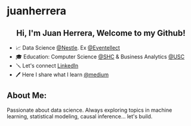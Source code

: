 # juanherrera

<h2 align="center">Hi, I'm Juan Herrera, Welcome to my Github! </h2>
<!-- <h3 align="center">Data-Driven Data Scientist Committed to Tackling Real-World Challenges</h3> -->
<!--<img align="right" alt="Coding" width="350" src="https://hackernoon.com/images/f2px36fy.gif">-->



- 📈 Data Science [@Nestle](https://www.linkedin.com/company/nestl-purina-north-america/). Ex [@Eventellect](https://www.linkedin.com/company/eventellect/posts/?feedView=all)
- 🎓 Education: Computer Science <a href="https://www.shc.edu/">@SHC</a> & Business Analytics <a href="https://www.usc.edu/">@USC</a>
- 🪛 Let's connect <a href="https://www.linkedin.com/in/juanherreras/" target="blank">LinkedIn</a>
- 🖊️ Here I share what I learn [@medium](https://medium.com/@JuanPabloHerrera)

<!--- 📫 How to reach me: **jjh80024@usc.com**-->

<!-- ⚡ Fun fact: **Pro ** -->


<!-- <h4 align="left">🎓 Education: (BS in Computer Information Systems & MS in Business Analytics)</h4>
<a href="https://www.shc.edu/" target="_blank" rel="noreferrer"><img src="https://upload.wikimedia.org/wikipedia/commons/d/d4/SHC_logo-stack-2627c%2Bk-1.png" alt="SHC" width="150" height="90"/>
&nbsp;&nbsp;&nbsp;
<a href="https://usc.edu/" target="_blank" rel="noreferrer"><img src="https://upload.wikimedia.org/wikipedia/commons/9/94/USC_Trojans_logo.svg" alt="USC" width="90" height="90"/> -->



<!-- <h3 align="left">Connect with me:</h3>
<p align="left">
<a href="https://www.linkedin.com/in/juanherreras/" target="blank"><img align="center" src="https://raw.githubusercontent.com/rahuldkjain/github-profile-readme-generator/master/src/images/icons/Social/linked-in-alt.svg" alt="juanherrera" height="30" width="40" /></a>
</p> -->

<h2 align="left">About Me:</h2>
<p align="left">Passionate about data science. Always exploring topics in machine learning, statistical modeling, causal inference... let's build.</p>
  
<!--![MasterHead](https://i.pinimg.com/originals/fc/71/63/fc71635c7f1b09ed30413f59bb749582.gif)-->
